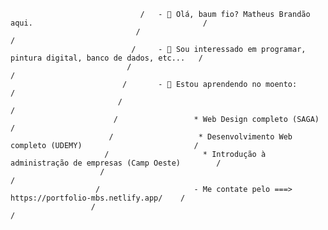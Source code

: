                                  /   - 👋 Olá, baum fio? Matheus Brandão aqui.                                      /
                                /                                                                                  /
                               /     - 👀 Sou interessado em programar, pintura digital, banco de dados, etc...   /
                              /                                                                                  /
                             /       - 🌱 Estou aprendendo no moento:                                           /
                            /                                                                                  /  
                           /                 * Web Design completo (SAGA)                                     /
                          /                   * Desenvolvimento Web completo (UDEMY)                         /     
                         /                     * Introdução à administração de empresas (Camp Oeste)        /           
                        /                                                                                  /       
                       /                     - Me contate pelo ===> https://portfolio-mbs.netlify.app/    /      
                      /                                                                                  / 
       

       



